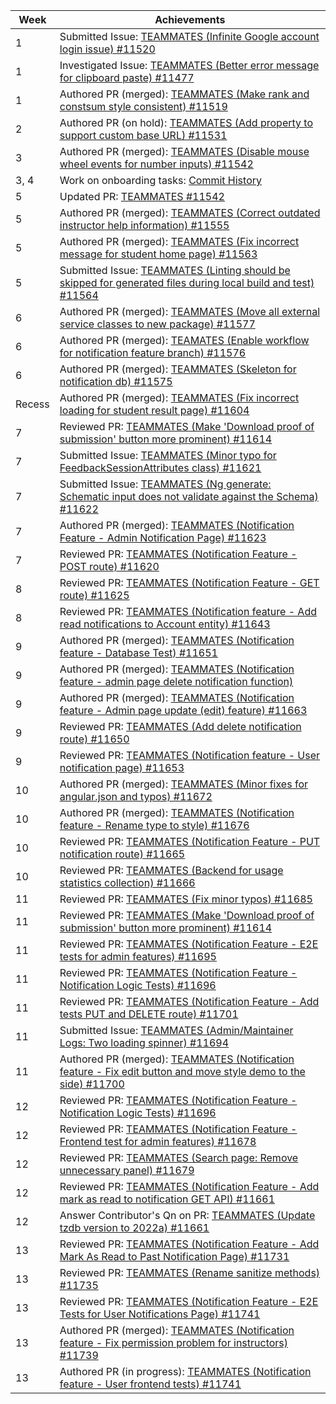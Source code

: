 | Week   | Achievements                                                                                                                                                         |
| ------ | -------------------------------------------------------------------------------------------------------------------------------------------------------------------- |
| 1      | Submitted Issue: [TEAMMATES (Infinite Google account login issue) #11520](https://github.com/TEAMMATES/teammates/issues/11520)                                       |
| 1      | Investigated Issue: [TEAMMATES (Better error message for clipboard paste) #11477](https://github.com/TEAMMATES/teammates/issues/11477)                               |
| 1      | Authored PR (merged): [TEAMMATES (Make rank and constsum style consistent) #11519](https://github.com/TEAMMATES/teammates/pull/11519)                                |
| 2      | Authored PR (on hold): [TEAMMATES (Add property to support custom base URL) #11531](https://github.com/TEAMMATES/teammates/pull/11531)                               |
| 3      | Authored PR (merged): [TEAMMATES (Disable mouse wheel events for number inputs) #11542](https://github.com/TEAMMATES/teammates/pull/11542)                           |
| 3, 4   | Work on onboarding tasks: [Commit History](https://github.com/TEAMMATES-2122S2-Team2/teammates/commits/onboarding-task?author=fsgmhoward)                            |
| 5      | Updated PR: [TEAMMATES #11542](https://github.com/TEAMMATES/teammates/pull/11542)                                                                                    |
| 5      | Authored PR (merged): [TEAMMATES (Correct outdated instructor help information) #11555](https://github.com/TEAMMATES/teammates/pull/11555)                           |
| 5      | Authored PR (merged): [TEAMMATES (Fix incorrect message for student home page) #11563](https://github.com/TEAMMATES/teammates/pull/11563)                            |
| 5      | Submitted Issue: [TEAMMATES (Linting should be skipped for generated files during local build and test) #11564](https://github.com/TEAMMATES/teammates/issues/11564) |
| 6      | Authored PR (merged): [TEAMMATES (Move all external service classes to new package) #11577](https://github.com/TEAMMATES/teammates/pull/11577)                       |
| 6      | Authored PR (merged): [TEAMATES (Enable workflow for notification feature branch) #11576](https://github.com/TEAMMATES/teammates/pull/11576)                         |
| 6      | Authored PR (merged): [TEAMMATES (Skeleton for notification db) #11575](https://github.com/TEAMMATES/teammates/pull/11575)                                           |
| Recess | Authored PR (merged): [TEAMMATES (Fix incorrect loading for student result page) #11604](https://github.com/TEAMMATES/teammates/pull/11604)                          |
| 7      | Reviewed PR: [TEAMMATES (Make 'Download proof of submission' button more prominent) #11614](https://github.com/TEAMMATES/teammates/pull/11614)                       |
| 7      | Submitted Issue: [TEAMMATES (Minor typo for FeedbackSessionAttributes class) #11621](https://github.com/TEAMMATES/teammates/issues/11621)                            |
| 7      | Submitted Issue: [TEAMMATES (Ng generate: Schematic input does not validate against the Schema) #11622](https://github.com/TEAMMATES/teammates/issues/11622)         |
| 7      | Authored PR (merged): [TEAMMATES (Notification Feature - Admin Notification Page) #11623](https://github.com/TEAMMATES/teammates/pull/11623)                         |
| 7      | Reviewed PR: [TEAMMATES (Notification Feature - POST route) #11620](https://github.com/TEAMMATES/teammates/pull/11620)                                               |
| 8      | Reviewed PR: [TEAMMATES (Notification Feature - GET route) #11625](https://github.com/TEAMMATES/teammates/pull/11625)                                                |
| 8      | Reviewed PR: [TEAMMATES (Notification feature - Add read notifications to Account entity) #11643](https://github.com/TEAMMATES/teammates/pull/11643)                 |
| 9      | Authored PR (merged): [TEAMMATES (Notification feature - Database Test) #11651](https://github.com/TEAMMATES/teammates/pull/11651)                                   |
| 9      | Authored PR (merged): [TEAMMATES (Notification feature - admin page delete notification function)](https://github.com/TEAMMATES/teammates/pull/11652)                |
| 9      | Authored PR (merged): [TEAMMATES (Notification feature - Admin page update (edit) feature) #11663](https://github.com/TEAMMATES/teammates/pull/11663)                |
| 9      | Reviewed PR: [TEAMMATES (Add delete notification route) #11650](https://github.com/TEAMMATES/teammates/pull/11650)                                                   |
| 9      | Reviewed PR: [TEAMMATES (Notification feature - User notification page) #11653](https://github.com/TEAMMATES/teammates/pull/11653)                                   |
| 10     | Authored PR (merged): [TEAMMATES (Minor fixes for angular.json and typos) #11672](https://github.com/TEAMMATES/teammates/pull/11672)                                 |
| 10     | Authored PR (merged): [TEAMMATES (Notification feature - Rename type to style) #11676](https://github.com/TEAMMATES/teammates/pull/11676)                            |
| 10     | Reviewed PR: [TEAMMATES (Notification Feature - PUT notification route) #11665](https://github.com/TEAMMATES/teammates/pull/11665)                                   |
| 10     | Reviewed PR: [TEAMMATES (Backend for usage statistics collection) #11666](https://github.com/TEAMMATES/teammates/pull/11666)                                         |
| 11     | Reviewed PR: [TEAMMATES (Fix minor typos) #11685](https://github.com/TEAMMATES/teammates/pull/11685)                                                                 |
| 11     | Reviewed PR: [TEAMMATES (Make 'Download proof of submission' button more prominent) #11614](https://github.com/TEAMMATES/teammates/pull/11614)                       |
| 11     | Reviewed PR: [TEAMMATES (Notification Feature - E2E tests for admin features) #11695](https://github.com/TEAMMATES/teammates/pull/11695)                             |
| 11     | Reviewed PR: [TEAMMATES (Notification Feature - Notification Logic Tests) #11696](https://github.com/TEAMMATES/teammates/pull/11696)                                 |
| 11     | Reviewed PR: [TEAMMATES (Notification Feature - Add tests PUT and DELETE route) #11701](https://github.com/TEAMMATES/teammates/pull/11701)                           |
| 11     | Submitted Issue: [TEAMMATES (Admin/Maintainer Logs: Two loading spinner) #11694](https://github.com/TEAMMATES/teammates/issues/11694)                                |
| 11     | Authored PR (merged): [TEAMMATES (Notification feature - Fix edit button and move style demo to the side) #11700](https://github.com/TEAMMATES/teammates/pull/11700) |
| 12     | Reviewed PR: [TEAMMATES (Notification Feature - Notification Logic Tests) #11696](https://github.com/TEAMMATES/teammates/pull/11696)                                 |
| 12     | Reviewed PR: [TEAMMATES (Notification Feature - Frontend test for admin features) #11678](https://github.com/TEAMMATES/teammates/pull/11678)                         |
| 12     | Reviewed PR: [TEAMMATES (Search page: Remove unnecessary panel) #11679](https://github.com/TEAMMATES/teammates/pull/11679)                                           |
| 12     | Reviewed PR: [TEAMMATES (Notification Feature - Add mark as read to notification GET API) #11661](https://github.com/TEAMMATES/teammates/pull/11661)                 |
| 12     | Answer Contributor's Qn on PR: [TEAMMATES (Update tzdb version to 2022a) #11661](https://github.com/TEAMMATES/teammates/pull/11708)                                  |
| 13     | Reviewed PR: [TEAMMATES (Notification Feature - Add Mark As Read to Past Notification Page) #11731](https://github.com/TEAMMATES/teammates/pull/11731)               |
| 13     | Reviewed PR: [TEAMMATES (Rename sanitize methods) #11735](https://github.com/TEAMMATES/teammates/pull/11735)                                                         |
| 13     | Reviewed PR: [TEAMMATES (Notification Feature - E2E Tests for User Notifications Page) #11741](https://github.com/TEAMMATES/teammates/pull/11741)                    |
| 13     | Authored PR (merged): [TEAMMATES (Notification feature - Fix permission problem for instructors) #11739](https://github.com/TEAMMATES/teammates/pull/11739)          |
| 13     | Authored PR (in progress): [TEAMMATES (Notification feature - User frontend tests) #11741](https://github.com/TEAMMATES/teammates/pull/11741)                        |